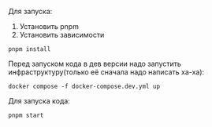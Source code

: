 Для запуска:

1. Установить pnpm
2. Установить зависимости

```shell
pnpm install
```

Перед запуском кода в дев версии надо запустить инфраструктуру(только её сначала надо написать ха-ха):

```
docker compose -f docker-compose.dev.yml up
```

Для запуска кода:

```shell
pnpm start
```
